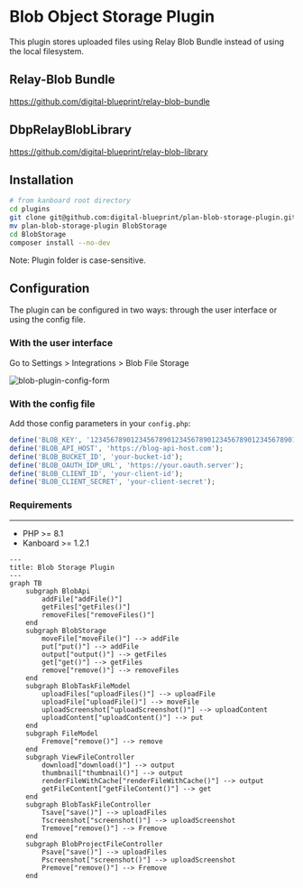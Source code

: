 # Blob Object Storage Plugin
This plugin stores uploaded files using Relay Blob Bundle instead of using the local filesystem.

## Relay-Blob Bundle
https://github.com/digital-blueprint/relay-blob-bundle

## DbpRelayBlobLibrary
https://github.com/digital-blueprint/relay-blob-library

## Installation

```bash
# from kanboard root directory
cd plugins
git clone git@github.com:digital-blueprint/plan-blob-storage-plugin.git
mv plan-blob-storage-plugin BlobStorage
cd BlobStorage
composer install --no-dev
```

Note: Plugin folder is case-sensitive.

## Configuration
The plugin can be configured in two ways: through the user interface or using the config file.

### With the user interface
Go to Settings > Integrations >  Blob File Storage

![blob-plugin-config-form](https://github.com/digital-blueprint/plan-blob-storage-plugin/assets/5683951/56cde866-bf10-4208-b63d-d2c0ae21dea5)

### With the config file

Add those config parameters in your `config.php`:

```php
define('BLOB_KEY', '12345678901234567890123456789012345678901234567890123456789012');
define('BLOB_API_HOST', 'https://blog-api-host.com');
define('BLOB_BUCKET_ID', 'your-bucket-id');
define('BLOB_OAUTH_IDP_URL', 'https://your.oauth.server');
define('BLOB_CLIENT_ID', 'your-client-id');
define('BLOB_CLIENT_SECRET', 'your-client-secret');
```

### Requirements
------------
- PHP >= 8.1
- Kanboard >= 1.2.1

```mermaid
---
title: Blob Storage Plugin
---
graph TB
    subgraph BlobApi
        addFile["addFile()"]
        getFiles["getFiles()"]
        removeFiles["removeFiles()"]
    end
    subgraph BlobStorage
        moveFile["moveFile()"] --> addFile
        put["put()"] --> addFile
        output["output()"] --> getFiles
        get["get()"] --> getFiles
        remove["remove()"] --> removeFiles
    end
    subgraph BlobTaskFileModel
        uploadFiles["uploadFiles()"] --> uploadFile
        uploadFile["uploadFile()"] --> moveFile
        uploadScreenshot["uploadScreenshot()"] --> uploadContent
        uploadContent["uploadContent()"] --> put
    end
    subgraph FileModel
        Fremove["remove()"] --> remove
    end
    subgraph ViewFileController
        download["download()"] --> output
        thumbnail["thumbnail()"] --> output
        renderFileWithCache["renderFileWithCache()"] --> output
        getFileContent["getFileContent()"] --> get
    end
    subgraph BlobTaskFileController
        Tsave["save()"] --> uploadFiles
        Tscreenshot["screenshot()"] --> uploadScreenshot
        Tremove["remove()"] --> Fremove
    end
    subgraph BlobProjectFileController
        Psave["save()"] --> uploadFiles
        Pscreenshot["screenshot()"] --> uploadScreenshot
        Premove["remove()"] --> Fremove
    end
```
